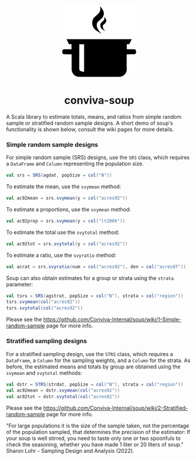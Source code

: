 <p align="center">
<img src="./media/pot.png" alt="" width="200" >
</p>

<h1 align="center"> conviva-soup</h1>

A Scala library to estimate totals, means, and ratios from simple random sample or stratified random sample designs. A short demo of soup's functionality is shown below, consult the wiki pages for more details.

### Simple random sample designs

For simple random sample (SRS) designs, use the `SRS` class, which requires a `DataFrame` and `Column` representing the population size. 

```scala 
val srs = SRS(agdat, popSize = col("N"))
```

To estimate the mean, use the `svymean` method:

```scala mdoc
val ac92mean = srs.svymean(y = col("acres92"))
```

To estimate a proportions, use the `svymean` method:

```scala mdoc
val ac92prop = srs.svymean(y = col("lt200k"))
```

To estimate the total use  the `svytotal` method:
```scala mdoc
val ac92tot = srs.svytotal(y = col("acres92"))
```

To estimate a ratio, use the `svyratio` method:

```scala mdoc 
val acrat = srs.svyratio(num = col("acres92"), den = col("acres87"))
```

Soup can also obtain estimates for a group or strata using the `strata`
parameter:

```scala mdoc
val tsrs = SRS(agstrat, popSize = col("N"), strata = col("region"))
tsrs.svymean(col("acres92"))
tsrs.svytotal(col("acres92"))
```

Please see the https://github.com/Conviva-Internal/soup/wiki/1-Simple-random-sample page for more info. 


### Stratified sampling designs

For a stratified sampling design, use the `STRS` class, which requires a `DataFrame`, a `Column` for the sampling weights, and a `Column` for the strata. As before, the estimated  means and totals by group are obtained using the `svymean` and `svytotal` methods:

```scala mdoc
val dstr = STRS(strdat, popSize = col("N"), strata = col("region"))
val ac92mean = dstr.svymean(col("acres92"))
val ac92tot = dstr.svytotal(col("acres92"))
```

Please see the https://github.com/Conviva-Internal/soup/wiki/2-Stratified-random-sample page for more info. 

 
"For large populations it is the size of the sample taken, not the percentage of the population sampled, that determines the precision of the estimator: If your soup is well stirred, you need to taste only one or two spoonfuls to check the seasoning, whether you have made 1 liter or 20 liters of soup." Sharon Lohr - Sampling Design and Analysis (2022).
